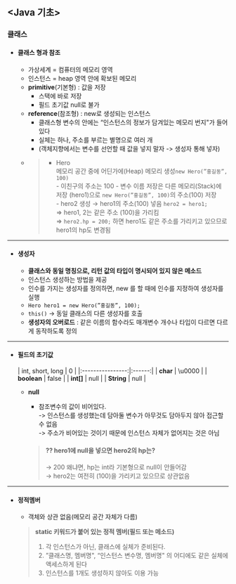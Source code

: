## <Java 기초>

### 클래스

- #### 클래스 형과 참조
    - 가상세계 = 컴퓨터의 메모리 영역
    - 인스턴스 = heap 영역 안에 확보된 메모리
    - **primitive**(기본형) : 값을 저장
        - 스택에 바로 저장
        - 필드 초기값 null로 불가
    - **reference**(참조형) : new로 생성되는 인스턴스
        - 클래스형 변수의 안에는 “인스턴스의 정보가 담겨있는 메모리 번지"가 들어 있다
        - 실체는 하나, 주소를 부르는 별명으로 여러 개
        - (객체지향에서는 변수를 선언할 때 값을 넣지 말자 -> 생성자 통해 넣자)
    - > - Hero  
          메모리 공간 중에 어딘가에(Heap) 메모리 생성`new Hero(”홍길동”, 100)`  
          - 이친구의 주소는 100
          - 변수 이름 저장은 다른 메모리(Stack)에 저장 (hero1)으로 `new Hero(”홍길동”, 100)`의 주소(100) 저장    
          - hero2 생성 → hero1의 주소(100) 넣음 `hero2 = hero1;`  
          ⇒ hero1, 2는 같은 주소 (100)을 가리킴    
          ⇒ `hero2.hp = 200;` 하면 hero1도 같은 주소를 가리키고 있으므로 hero1의 hp도 변경됨

***

- #### 생성자
    - **클래스와 동일 명칭으로, 리턴 값의 타입이 명시되어 있지 않은 메소드**
    - 인스턴스 생성하는 방법을 제공
    - 인수를 가지는 생성자를 정의하면, new 를 할 때에 인수를 지정하여 생성자를 실행
    - `Hero hero1 = new Hero(”홍길동”, 100);`
    - `this()` → 동일 클래스의 다른 생성자를 호출
    - **생성자의 오버로드** : 같은 이름의 함수라도 매개변수 개수나 타입이 다르면 다르게 동작하도록 정의

***

- #### 필드의 초기값

  | int, short, long |   0    |
                  |:----------------:|:------:|
  |     **char**     | \u0000 |
  |   **boolean**    | false  |
  |    **int[]**     |  null  |
  |    **String**    |  null  |

    - **null**
        - 참조변수의 값이 비어있다.  
          -> 인스턴스를 생성했는데 담아둘 변수가 아무것도 담아두지 않아 접근할 수 없음  
          -> 주소가 비어있는 것이기 때문에 인스턴스 자체가 없어지는 것은 아님

      > #### ⁇ hero1에 null을 넣으면 hero2의 hp는?
      > → 200 왜냐면, hp는 int라 기본형으로 null이 안들어감   
      > → hero2는 여전히 (100)을 가리키고 있으므로 상관없음

***  

- #### 정적멤버
    - 객체와 상관 없음(메모리 공간 자체가 다름)

  > **static 키워드가 붙어 있는 정적 멤버(필드 또는 메소드)**
  > 1. 각 인스턴스가 아닌, 클래스에 실체가 준비된다.
  > 2. ”클래스명, 멤버명", “인스턴스 변수명, 멤버명" 의 어디에도 같은 실체에 액세스하게 된다
  > 3. 인스턴스를 1개도 생성하지 않아도 이용 가능